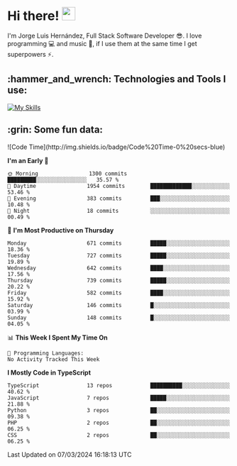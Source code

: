<h1 align="left">
 <abc>
  <br>Hi there! <img src="https://user-images.githubusercontent.com/42378118/110234147-e3259600-7f4e-11eb-95be-0c4047144dea.gif" width="30"><br>
 </abc>
</h1>

I'm Jorge Luis Hernández, Full Stack Software Developer :sunglasses:. I love programming :computer: and music :musical_score:, if I use them at the same time I get superpowers :zap:. 


<h2 align="left">:hammer_and_wrench: Technologies and Tools I use:</h2>

[![My Skills](https://skillicons.dev/icons?i=js,ts,html,css,py,vue,react,next,nest,postgres,mysql)](https://skillicons.dev)

<h2 align="left">:grin: Some fun data:</h2>
<!--START_SECTION:waka-->
![Code Time](http://img.shields.io/badge/Code%20Time-0%20secs-blue)

**I'm an Early 🐤** 

```text
🌞 Morning                1300 commits        █████████░░░░░░░░░░░░░░░░   35.57 % 
🌆 Daytime                1954 commits        █████████████░░░░░░░░░░░░   53.46 % 
🌃 Evening                383 commits         ███░░░░░░░░░░░░░░░░░░░░░░   10.48 % 
🌙 Night                  18 commits          ░░░░░░░░░░░░░░░░░░░░░░░░░   00.49 % 
```
📅 **I'm Most Productive on Thursday** 

```text
Monday                   671 commits         █████░░░░░░░░░░░░░░░░░░░░   18.36 % 
Tuesday                  727 commits         █████░░░░░░░░░░░░░░░░░░░░   19.89 % 
Wednesday                642 commits         ████░░░░░░░░░░░░░░░░░░░░░   17.56 % 
Thursday                 739 commits         █████░░░░░░░░░░░░░░░░░░░░   20.22 % 
Friday                   582 commits         ████░░░░░░░░░░░░░░░░░░░░░   15.92 % 
Saturday                 146 commits         █░░░░░░░░░░░░░░░░░░░░░░░░   03.99 % 
Sunday                   148 commits         █░░░░░░░░░░░░░░░░░░░░░░░░   04.05 % 
```


📊 **This Week I Spent My Time On** 

```text
💬 Programming Languages: 
No Activity Tracked This Week
```

**I Mostly Code in TypeScript** 

```text
TypeScript               13 repos            ██████████░░░░░░░░░░░░░░░   40.62 % 
JavaScript               7 repos             █████░░░░░░░░░░░░░░░░░░░░   21.88 % 
Python                   3 repos             ██░░░░░░░░░░░░░░░░░░░░░░░   09.38 % 
PHP                      2 repos             ██░░░░░░░░░░░░░░░░░░░░░░░   06.25 % 
CSS                      2 repos             ██░░░░░░░░░░░░░░░░░░░░░░░   06.25 % 
```




 Last Updated on 07/03/2024 16:18:13 UTC
<!--END_SECTION:waka-->
